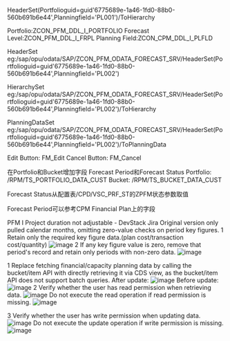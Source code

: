 HeaderSet(Portfolioguid=guid'6775689e-1a46-1fd0-88b0-560b691b6e44',Planningfield='PL001')/ToHierarchy

Portfolio:ZCON_PFM_DDL_I_PORTFOLIO
Forecast Level:ZCON_PFM_DDL_I_FRPL
Planning Field:ZCON_CPM_DDL_I_PLFLD

HeaderSet
eg:/sap/opu/odata/SAP/ZCON_PFM_ODATA_FORECAST_SRV/HeaderSet(Portfolioguid=guid'6775689e-1a46-1fd0-88b0-560b691b6e44',Planningfield='PL002')

HierarchySet 
eg:/sap/opu/odata/SAP/ZCON_PFM_ODATA_FORECAST_SRV/HeaderSet(Portfolioguid=guid'6775689e-1a46-1fd0-88b0-560b691b6e44',Planningfield='PL002')/ToHierarchy

PlanningDataSet
eg:/sap/opu/odata/SAP/ZCON_PFM_ODATA_FORECAST_SRV/HeaderSet(Portfolioguid=guid'6775689e-1a46-1fd0-88b0-560b691b6e44',Planningfield='PL002')/ToPlanningData

Edit Button: FM_Edit
Cancel Button: FM_Cancel

在Portfolio和Bucket增加字段 Forecast Period和Forecast Status
Portfolio: /RPM/TS_PORTFOLIO_DATA_CUST
Bucket: /RPM/TS_BUCKET_DATA_CUST

Forecast Status从配置表/CPD/VSC_PRF_ST的ZPFM状态参数取值
 
Forecast Period可以参考CPM Financial Plan上的字段


PFM I Project duration not adjustable - DevStack Jira
Original version only pulled calendar months, omitting zero-value checks on period key figures.
1 Retain only the required key figure data.(plan cost/transaction cost/quantity)
![image](https://github.com/user-attachments/assets/643162a8-d9f7-4843-a678-746d24a1831d)
2 If any key figure value is zero, remove that period's record and retain only periods with non-zero data.
![image](https://github.com/user-attachments/assets/3648df9e-3c26-4e0d-bbf7-708a88032d8f)



1 Replace fetching financial/capacity planning data by calling the bucket/item API with directly retrieving it via CDS view, as the bucket/item API does not support batch queries.
After update:
![image](https://github.com/user-attachments/assets/4f02b9a2-78dc-4b55-a555-a8a4d3b6512d)
Before update:
![image](https://github.com/user-attachments/assets/96754f44-e273-46d0-a057-b20e1f6afd64)
2 Verify whether the user has read permission when retrieving data.
![image](https://github.com/user-attachments/assets/99cebd8b-f100-497d-aae3-20e5d5ac5f6f)
Do not execute the read operation if read permission is missing.
![image](https://github.com/user-attachments/assets/23ee0672-e3b2-4fe5-9772-89c9c703f380)

3 Verify whether the user has write permission when updating data.
![image](https://github.com/user-attachments/assets/a7bfada4-a05a-459d-88cc-4f33f873b62f)
Do not execute the update operation if write permission is missing.
![image](https://github.com/user-attachments/assets/01c916c8-19a6-4788-a49f-e23cf1eb1eaa)






